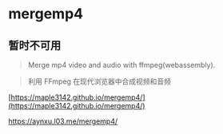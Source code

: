 # mergemp4

## 暂时不可用

> Merge mp4 video and audio with ffmpeg(webassembly).

> 利用 FFmpeg 在现代浏览器中合成视频和音频

[https://maple3142.github.io/mergemp4/](https://maple3142.github.io/mergemp4/)

<https://aynxu.l03.me/mergemp4/>
